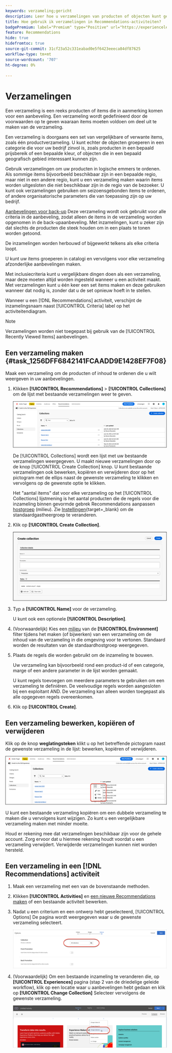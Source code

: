 ```yaml
---
keywords: verzameling;gericht
description: Leer hoe u verzamelingen van producten of objecten kunt gebruiken in [!DNL Target Recommendations].
title: Hoe gebruik ik verzamelingen in Recommendations-activiteiten?
badgePremium: label="Premium" type="Positive" url="https://experienceleague.adobe.com/docs/target/using/introduction/intro.html?lang=en#premium newtab=true" tooltip="Zie wat er in Target Premium is opgenomen."
feature: Recommendations
hide: true
hidefromtoc: true
source-git-commit: 31cf23a52c331eabad0e5f6423eeeca84df87625
workflow-type: tm+mt
source-wordcount: '707'
ht-degree: 0%

---
```


# Verzamelingen

Een verzameling is een reeks producten of items die in aanmerking komen voor een aanbeveling. Een verzameling wordt gedefinieerd door de voorwaarden op te geven waaraan items moeten voldoen om deel uit te maken van de verzameling.

Een verzameling is doorgaans een set van vergelijkbare of verwante items, zoals één productverzameling. U kunt echter de objecten groeperen in een categorie die voor uw bedrijf zinvol is, zoals producten in een bepaald prijsbereik of een bepaalde kleur, of objecten die in een bepaald geografisch gebied interessant kunnen zijn.

Gebruik verzamelingen om uw producten in logische emmers te ordenen. Als sommige items bijvoorbeeld beschikbaar zijn in een bepaalde regio, maar niet in een andere regio, kunt u een verzameling maken waarin items worden uitgesloten die niet beschikbaar zijn in de regio van de bezoeker. U kunt ook verzamelingen gebruiken om seizoensgebonden items te ordenen, of andere organisatorische parameters die van toepassing zijn op uw bedrijf.

[Aanbevelingen voor back-up](/help/main/c-recommendations/c-algorithms/backup-recs.md) Deze verzameling wordt ook gebruikt voor alle criteria in de aanbeveling, zodat alleen de items in de verzameling worden opgenomen in de back-upaanbeveling. Met inzamelingen, kunt u zeker zijn dat slechts de producten die steek houden om in een plaats te tonen worden getoond.

De inzamelingen worden herbouwd of bijgewerkt telkens als elke criteria loopt.

U kunt uw items groeperen in catalogi en vervolgens voor elke verzameling afzonderlijke aanbevelingen maken.

Met inclusiecriteria kunt u vergelijkbare dingen doen als een verzameling, maar deze moeten altijd worden ingesteld wanneer u een activiteit maakt. Met verzamelingen kunt u één keer een set items maken en deze gebruiken wanneer dat nodig is, zonder dat u de set opnieuw hoeft in te stellen.

Wanneer u een [!DNL Recommendations] activiteit, verschijnt de inzamelingsnaam naast [!UICONTROL Criteria] label op het activiteitendiagram.

>[!NOTE]
>
>Verzamelingen worden niet toegepast bij gebruik van de [!UICONTROL Recently Viewed Items] aanbevelingen.

## Een verzameling maken {#task_1256DFF6842141FCAADD9E1428EF7F08}

Maak een verzameling om de producten of inhoud te ordenen die u wilt weergeven in uw aanbevelingen.

1. Klikken **[!UICONTROL Recommendations]** > **[!UICONTROL Collections]** om de lijst met bestaande verzamelingen weer te geven.

   ![Verzamelingslijst](assets/collections-list.png)

   De [!UICONTROL Collections] wordt een lijst met uw bestaande verzamelingen weergegeven. U maakt nieuwe verzamelingen door op de knop [!UICONTROL Create Collection] knop. U kunt bestaande verzamelingen ook bewerken, kopiëren en verwijderen door op het pictogram met de ellips naast de gewenste verzameling te klikken en vervolgens op de gewenste optie te klikken.

   Het &quot;aantal items&quot; dat voor elke verzameling op het [!UICONTROL Collections] lijstmening is het aantal producten die de regels voor die inzameling binnen gevormde gebrek Recommendations aanpassen [hostgroep](/help/main/administrating-target/hosts.md) (milieu). Zie [Instellingen](https://experienceleague.adobe.com/docs/target-dev/developer/recommendations.html){target=_blank} om de standaardgastheergroep te veranderen.

1. Klik op **[!UICONTROL Create Collection]**.

   ![Verzameling maken](/help/main/c-recommendations/c-products/assets/create-collection.png)

1. Typ a **[!UICONTROL Name]** voor de verzameling.

   U kunt ook een optionele **[!UICONTROL Description]**.

1. (Voorwaardelijk) Kies een [milieu](/help/main/administrating-target/environments.md) van de **[!UICONTROL Environment]** filter tijdens het maken (of bijwerken) van een verzameling om de inhoud van de verzameling in die omgeving voor te vertonen. Standaard worden de resultaten van de standaardhostgroep weergegeven.

1. Plaats de regels die worden gebruikt om de inzameling te bouwen.

   Uw verzameling kan bijvoorbeeld rond een product-id of een categorie, marge of een andere parameter in de lijst worden gemaakt.

   U kunt regels toevoegen om meerdere parameters te gebruiken om een verzameling te definiëren. De veelvoudige regels worden aangesloten bij een exploitant AND. De verzameling kan alleen worden toegepast als alle opgegeven regels overeenkomen.

1. Klik op **[!UICONTROL Create]**.

<!-- ## Create a collection using [!UICONTROL Advanced Search]

You can also create collections using [!UICONTROL Advanced Search] on the [Catalog Search](/help/main/c-recommendations/c-products/catalog-search.md#save-as) page ([!UICONTROL Recommendations] > [!UICONTROL Catalog Search] > [!UICONTROL Advanced Search]). 

![Save as dialog](/help/main/c-recommendations/c-products/assets/save-as.png)

After creating a search using "id > contains," for example, you can then click [!UICONTROL Save As] > [!UICONTROL Collection].

>[!IMPORTANT]
>
>The [!UICONTROL Advanced Search] functionality is case-insensitive; however, products returned at the time of delivery are based on case-sensitive search. This mismatch might lead to confusion. Ensure that you consider case-sensitivity when you create collections based on results using the [!UICONTROL Advanced Search] functionality. For example, if you perform a search for "Holiday," that initial search lists results containing "Holiday" and "holiday." If you then create a catalog with the intent to return products containing "holiday," only products containing "holiday" are returned. Products containing "Holiday" are not returned. -->

## Een verzameling bewerken, kopiëren of verwijderen

Klik op de knop **weglatingsteken** klikt u op het betreffende pictogram naast de gewenste verzameling in de lijst: bewerken, kopiëren of verwijderen.

![Pictogrammen voor aanwijzen: bewerken, kopiëren en verwijderen](/help/main/c-recommendations/c-products/assets/hover-icons-new.png)

U kunt een bestaande verzameling kopiëren om een dubbele verzameling te maken die u vervolgens kunt wijzigen. Zo kunt u een vergelijkbare verzameling maken met minder moeite.

Houd er rekening mee dat verzamelingen beschikbaar zijn voor de gehele account. Zorg ervoor dat u hiermee rekening houdt voordat u een verzameling verwijdert. Verwijderde verzamelingen kunnen niet worden hersteld.

## Een verzameling in een [!DNL Recommendations] activiteit

1. Maak een verzameling met een van de bovenstaande methoden.

1. Klikken **[!UICONTROL Activities]** en [een nieuwe Recommendations maken](/help/main/c-recommendations/t-create-recs-activity/create-recs-activity.md) of een bestaande activiteit bewerken.

1. Nadat u een criterium en een ontwerp hebt geselecteerd, [!UICONTROL Options] De pagina wordt weergegeven waar u de gewenste verzameling selecteert.

   ![Verzamelingsoptie kiezen](/help/main/c-recommendations/c-products/assets/choose-collection.png)

1. (Voorwaardelijk) Om een bestaande inzameling te veranderen die, op **[!UICONTROL Experiences]** pagina (stap 2 van de driedelige geleide workflow), klik op een locatie waar u aanbevelingen hebt gedaan en klik op **[!UICONTROL Change Collection]** Selecteer vervolgens de gewenste verzameling.

   ![Verzameling wijzigen, optie](/help/main/c-recommendations/c-products/assets/change-collection.png)